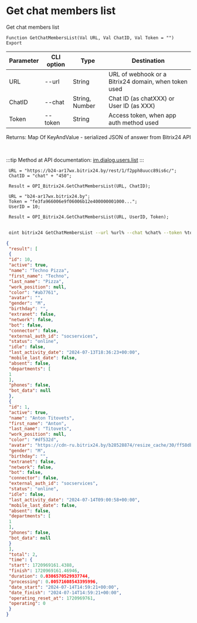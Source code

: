 ﻿---
sidebar_position: 15
---

# Get chat members list
 Get chat members list



`Function GetChatMembersList(Val URL, Val ChatID, Val Token = "") Export`

 | Parameter | CLI option | Type | Destination |
 |-|-|-|-|
 | URL | --url | String | URL of webhook or a Bitrix24 domain, when token used |
 | ChatID | --chat | String, Number | Chat ID (as chatXXX) or User ID (as XXX) |
 | Token | --token | String | Access token, when app auth method used |

 
 Returns: Map Of KeyAndValue - serialized JSON of answer from Bitrix24 API

<br/>

:::tip
Method at API documentation: [im.dialog.users.list](https://dev.1c-bitrix.ru/learning/course/?COURSE_ID=93&LESSON_ID=23800)
:::
<br/>


```bsl title="Code example"
 URL = "https://b24-ar17wx.bitrix24.by/rest/1/f2pph8uucc89is6c/";
 ChatID = "chat" + "450";
 
 Result = OPI_Bitrix24.GetChatMembersList(URL, ChatID);
 
 URL = "b24-ar17wx.bitrix24.by";
 Token = "fe3fa966006e9f06006b12e400000001000...";
 UserID = 10;
 
 Result = OPI_Bitrix24.GetChatMembersList(URL, UserID, Token);
```
	


```sh title="CLI command example"
 
 oint bitrix24 GetChatMembersList --url %url% --chat %chat% --token %token%

```

```json title="Result"
{
 "result": [
 {
 "id": 10,
 "active": true,
 "name": "Techno Pizza",
 "first_name": "Techno",
 "last_name": "Pizza",
 "work_position": null,
 "color": "#ab7761",
 "avatar": "",
 "gender": "M",
 "birthday": "",
 "extranet": false,
 "network": false,
 "bot": false,
 "connector": false,
 "external_auth_id": "socservices",
 "status": "online",
 "idle": false,
 "last_activity_date": "2024-07-13T18:36:23+00:00",
 "mobile_last_date": false,
 "absent": false,
 "departments": [
 1
 ],
 "phones": false,
 "bot_data": null
 },
 {
 "id": 1,
 "active": true,
 "name": "Anton Titovets",
 "first_name": "Anton",
 "last_name": "Titovets",
 "work_position": null,
 "color": "#df532d",
 "avatar": "https://cdn-ru.bitrix24.by/b28528874/resize_cache/30/ff58db95aecdfa09ae61b51b5fd8f63f/main/d7e/d7e99cf556e4ab676463dae2c00ddfbb/a7e0af6899300e3c684caeca5c334d81.jpg",
 "gender": "M",
 "birthday": "",
 "extranet": false,
 "network": false,
 "bot": false,
 "connector": false,
 "external_auth_id": "socservices",
 "status": "online",
 "idle": false,
 "last_activity_date": "2024-07-14T09:00:58+00:00",
 "mobile_last_date": false,
 "absent": false,
 "departments": [
 1
 ],
 "phones": false,
 "bot_data": null
 }
 ],
 "total": 2,
 "time": {
 "start": 1720969161.4388,
 "finish": 1720969161.46946,
 "duration": 0.0306570529937744,
 "processing": 0.00571608543395996,
 "date_start": "2024-07-14T14:59:21+00:00",
 "date_finish": "2024-07-14T14:59:21+00:00",
 "operating_reset_at": 1720969761,
 "operating": 0
 }
}
```
